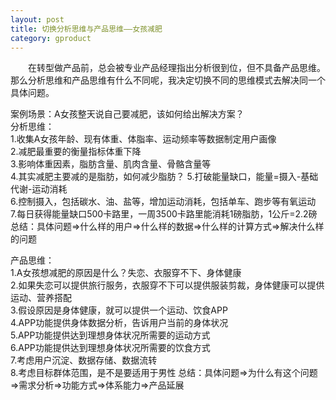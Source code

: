 ```yaml
---
layout: post
title: 切换分析思维与产品思维——女孩减肥
category: gproduct
---
```


&emsp;&emsp;在转型做产品前，总会被专业产品经理指出分析很到位，但不具备产品思维。那么分析思维和产品思维有什么不同呢，我决定切换不同的思维模式去解决同一个具体问题。           

案例场景：A女孩整天说自己要减肥，该如何给出解决方案？          
分析思维：     
1.收集A女孩年龄、现有体重、体脂率、运动频率等数据制定用户画像         
2.减肥最重要的衡量指标体重下降               
3.影响体重因素，脂肪含量、肌肉含量、骨骼含量等            
4.其实减肥主要减的是脂肪，如何减少脂肪？
5.打破能量缺口，能量=摄入-基础代谢-运动消耗          
6.控制摄入，包括碳水、油、盐等，增加运动消耗，包括单车、跑步等有氧运动      
7.每日获得能量缺口500卡路里，一周3500卡路里能消耗1磅脂肪，1公斤=2.2磅          
总结：具体问题=>什么样的用户=>什么样的数据=>什么样的计算方式=>解决什么样的问题           

产品思维：        
1.A女孩想减肥的原因是什么？失恋、衣服穿不下、身体健康       
2.如果失恋可以提供旅行服务，衣服穿不下可以提供服装剪裁，身体健康可以提供运动、营养搭配          
3.假设原因是身体健康，就可以提供一个运动、饮食APP    
4.APP功能提供身体数据分析，告诉用户当前的身体状况               
5.APP功能提供达到理想身体状况所需要的运动方式          
6.APP功能提供达到理想身体状况所需要的饮食方式         
7.考虑用户沉淀、数据存储、数据流转    
8.考虑目标群体范围，是不是要适用于男性
总结：具体问题=>为什么有这个问题=>需求分析=>功能方式=>体系能力=>产品延展         
